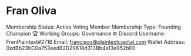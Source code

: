 # Fran Oliva

Membership Status: Active Voting Member
Membership Type: Founding Champion 🏆 
Working Groups: Governance ⚙️
Discord Username: FrenPlaintext#2716
Email: francisco@plaintextcapital.com
Wallet Address: 0xdBb23bC0a753eed82D29618d313Bb4a13e952bE0